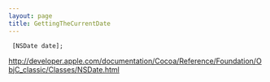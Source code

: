 ```yaml
---
layout: page
title: GettingTheCurrentDate
---
```


     [NSDate date]; 

http://developer.apple.com/documentation/Cocoa/Reference/Foundation/ObjC_classic/Classes/NSDate.html

